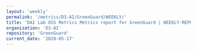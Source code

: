```yaml
---
layout: 'weekly'
permalink: '/metrics/D3-AI/GreenGuard/WEEKLY/'
title: 'DAI Lab OSS Metrics Metrics report for GreenGuard | WEEKLY-REPORT-2020-05-17'
organization: 'D3-AI'
repository: 'GreenGuard'
current_date: '2020-05-17'
---
```


